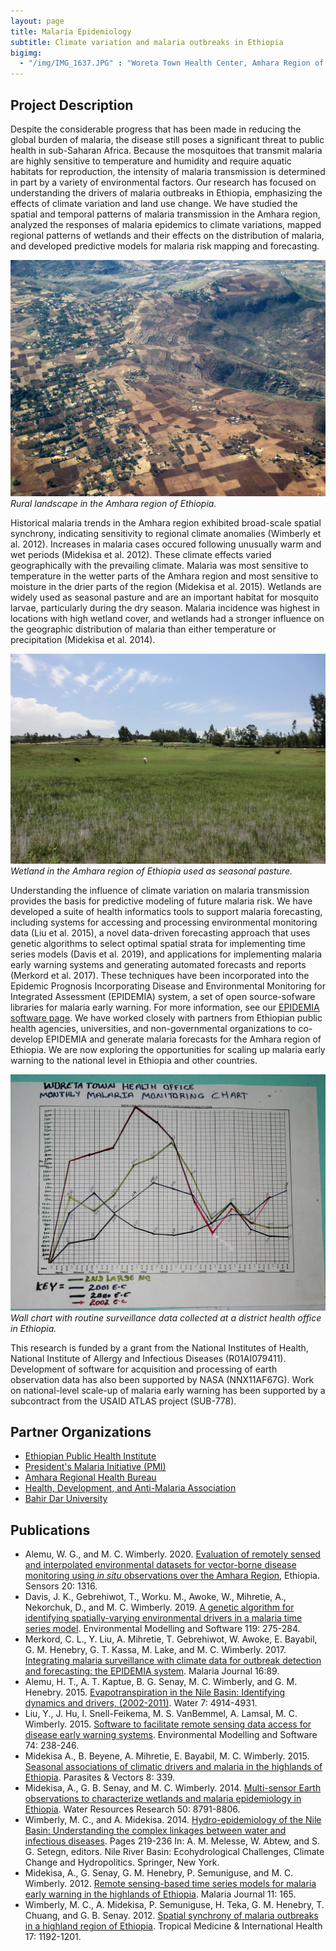 ```yaml
---
layout: page
title: Malaria Epidemiology
subtitle: Climate variation and malaria outbreaks in Ethiopia
bigimg: 
  - "/img/IMG_1637.JPG" : "Woreta Town Health Center, Amhara Region of Ethiopia"
---
```


## Project Description

Despite the considerable progress that has been made in reducing the global burden of malaria, the disease still poses a significant threat to public health in sub-Saharan Africa. Because the mosquitoes that transmit malaria are highly sensitive to temperature and humidity and require aquatic habitats for reproduction, the intensity of malaria transmission is determined in part by a variety of environmental factors. Our research has focused on understanding the drivers of malaria outbreaks in Ethiopia, emphasizing the effects of climate variation and land use change. We have studied the spatial and temporal patterns of malaria transmission in the Amhara region, analyzed the responses of malaria epidemics to climate variations, mapped regional patterns of wetlands and their effects on the distribution of malaria, and developed predictive models for malaria risk mapping and forecasting. 

![Amhara region landscape](/img/ethiopia_landscape.jpg)<br/>
*Rural landscape in the Amhara region of Ethiopia.*

Historical malaria trends in the Amhara region exhibited broad-scale spatial synchrony, indicating sensitivity to regional climate anomalies (Wimberly et al. 2012). Increases in malaria cases occured following unusually warm and wet periods (Midekisa et al. 2012). These climate effects varied geographically with the prevailing climate. Malaria was most sensitive to temperature in the wetter parts of the Amhara region and most sensitive to moisture in the drier parts of the region (Midekisa et al. 2015). Wetlands are widely used as seasonal pasture and are an important habitat for mosquito larvae, particularly during the dry season. Malaria incidence was highest in locations with high wetland cover, and wetlands had a stronger influence on the geographic distribution of malaria than either temperature or precipitation (Midekisa et al. 2014).

![Amhara region wetland](/img/ethiopia_wetland.jpg)<br/>
*Wetland in the Amhara region of Ethiopia used as seasonal pasture.*

Understanding the influence of climate variation on malaria transmission provides the basis for predictive modeling of future malaria risk. We have developed a suite of health informatics tools to support malaria forecasting, including systems for accessing and processing environmental monitoring data (Liu et al. 2015), a novel data-driven forecasting approach that uses genetic algorithms to select optimal spatial strata for implementing time series models (Davis et al. 2019), and applications for implementing malaria early warning systems and generating automated forecasts and reports (Merkord et al. 2017). These techniques have been incorporated into the Epidemic Prognosis Incorporating Disease and Environmental Monitoring for Integrated Assessment (EPIDEMIA) system, a set of open source-sofware libraries for malaria early warning. For more information, see our [EPIDEMIA software page](http://ecograph.net/epidemia/). We have worked closely with partners from Ethiopian public health agencies, universities, and non-governmental organizations to co-develop EPIDEMIA and generate malaria forecasts for the Amhara region of Ethiopia. We are now exploring the opportunities for scaling up malaria early warning to the national level in Ethiopia and other countries.

![Malaria surveillance](/img/ethiopia_malchart.jpg)<br/>
*Wall chart with routine surveillance data collected at a district health office in Ethiopia.*

This research is funded by a grant from the National Institutes of Health, National Institute of Allergy and Infectious Diseases (R01AI079411). Development of software for acquisition and processing of earth observation data has also been supported by NASA (NNX11AF67G). Work on national-level scale-up of malaria early warning has been supported by a subcontract from the USAID ATLAS project (SUB-778).

## Partner Organizations

* [Ethiopian Public Health Institute](https://www.ephi.gov.et)
* [President's Malaria Initiative (PMI)](https://www.pmi.gov)
* [Amhara Regional Health Bureau](http://www.moh.gov.et/da/web/guest/amhara-regional-health-bureau)
* [Health, Development, and Anti-Malaria Association](http://www.hdama.org/)
* [Bahir Dar University](http://www.bdu.edu.et/)

## Publications

* Alemu, W. G., and M. C. Wimberly. 2020. [Evaluation of remotely sensed and interpolated environmental datasets for vector-borne disease monitoring using *in situ* observations over the Amhara Region](https://www.mdpi.com/1424-8220/20/5/1316/htm), Ethiopia. Sensors 20: 1316.
* Davis, J. K., Gebrehiwot, T., Worku. M., Awoke, W., Mihretie, A., Nekorchuk, D., and M. C. Wimberly. 2019. [A genetic algorithm for identifying spatially-varying environmental drivers in a malaria time series model](https://www.sciencedirect.com/science/article/pii/S136481521930129X?via%3Dihub). Environmental Modelling and Software 119: 275-284.
* Merkord, C. L., Y. Liu, A. Mihretie, T. Gebrehiwot, W. Awoke, E. Bayabil, G. M. Henebry, G. T. Kassa, M. Lake, and M. C. Wimberly. 2017. [Integrating malaria surveillance with climate data for outbreak detection and forecasting: the EPIDEMIA system](https://malariajournal.biomedcentral.com/articles/10.1186/s12936-017-1735-x). Malaria Journal 16:89.
* Alemu, H. T., A. T. Kaptue, B. G. Senay, M. C. Wimberly, and G. M. Henebry. 2015. [Evapotranspiration in the Nile Basin: Identifying dynamics and drivers, (2002-2011)](https://www.mdpi.com/2073-4441/7/9/4914). Water 7: 4914-4931.
* Liu, Y., J. Hu, I. Snell-Feikema, M. S. VanBemmel, A. Lamsal, M. C. Wimberly. 2015. [Software to facilitate remote sensing data access for disease early warning systems](https://www.sciencedirect.com/science/article/pii/S1364815215300116). Environmental Modelling and Software 74: 238-246. 
* Midekisa A., B. Beyene, A. Mihretie, E. Bayabil, M. C. Wimberly. 2015. [Seasonal associations of climatic drivers and malaria in the highlands of Ethiopia](https://parasitesandvectors.biomedcentral.com/articles/10.1186/s13071-015-0954-7). Parasites & Vectors 8: 339. 
* Midekisa, A., G. B. Senay, and M. C. Wimberly. 2014. [Multi-sensor Earth observations to characterize wetlands and malaria epidemiology in Ethiopia](https://agupubs.onlinelibrary.wiley.com/doi/full/10.1002/2014WR015634). Water Resources Research 50: 8791-8806.
* Wimberly, M. C., and A. Midekisa. 2014. [Hydro-epidemiology of the Nile Basin: Understanding the complex linkages between water and infectious diseases](https://www.researchgate.net/publication/262912212_Hydro-Epidemiology_of_the_Nile_Basin_Understanding_the_Complex_Linkages_Between_Water_and_Infectious_Diseases). Pages 219-236 In: A. M. Melesse, W. Abtew, and S. G. Setegn, editors. Nile River Basin: Ecohydrological Challenges, Climate Change and Hydropolitics. Springer, New York.
* Midekisa, A., G. Senay, G. M. Henebry, P. Semuniguse, and M. C. Wimberly. 2012. [Remote sensing-based time series models for malaria early warning in the highlands of Ethiopia](https://malariajournal.biomedcentral.com/articles/10.1186/1475-2875-11-165). Malaria Journal 11: 165.
* Wimberly, M. C., A. Midekisa, P. Semuniguse, H. Teka, G. M. Henebry, T. Chuang, and G. B. Senay. 2012. [Spatial synchrony of malaria outbreaks in a highland region of Ethiopia](https://onlinelibrary.wiley.com/doi/full/10.1111/j.1365-3156.2012.03058.x). Tropical Medicine & International Health 17: 1192-1201.

